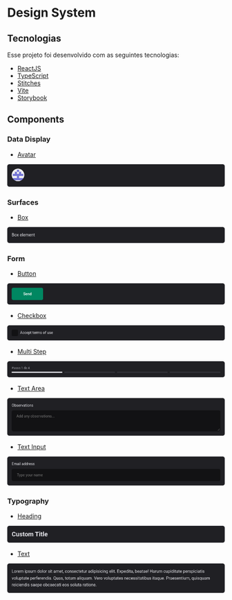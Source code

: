 
# Design System

## Tecnologias

Esse projeto foi desenvolvido com as seguintes tecnologias:

- [ReactJS](https://reactjs.org)
- [TypeScript](https://www.typescriptlang.org/)
- [Stitches](https://stitches.dev)
- [Vite](https://vitejs.dev)
- [Storybook](https://storybook.js.org)

## Components

### Data Display
  - [Avatar](https://brunobecoski.github.io/Ignite-ReactJS-05-Design-System/?path=/story/data-display-avatar--primary)
  <img src=".github/images/avatar.png" />

### Surfaces
  - [Box](https://brunobecoski.github.io/Ignite-ReactJS-05-Design-System/?path=/story/surfaces-box--primary) 
  <img src=".github/images/box.png" />

### Form
  - [Button](https://brunobecoski.github.io/Ignite-ReactJS-05-Design-System/?path=/story/form-button--primary)
  <img src=".github/images/button.png" />
  
  - [Checkbox](https://brunobecoski.github.io/Ignite-ReactJS-05-Design-System/?path=/story/form-checkbox--primary)
  <img src=".github/images/checkbox.png" />

  - [Multi Step](https://brunobecoski.github.io/Ignite-ReactJS-05-Design-System/?path=/story/form-multi-step--primary)
  <img src=".github/images/multiStep.png" />
  
  - [Text Area](https://brunobecoski.github.io/Ignite-ReactJS-05-Design-System/?path=/story/form-text-area--primary)
  <img src=".github/images/textArea.png" />
  
  - [Text Input](https://brunobecoski.github.io/Ignite-ReactJS-05-Design-System/?path=/story/form-text-input--primary)
  <img src=".github/images/textInput.png" />
  
### Typography
  - [Heading](https://brunobecoski.github.io/Ignite-ReactJS-05-Design-System/?path=/story/typography-heading--primary)
  <img src=".github/images/heading.png" />
  
  - [Text](https://brunobecoski.github.io/Ignite-ReactJS-05-Design-System/?path=/story/typography-text--primary)
  <img src=".github/images/text.png" />

